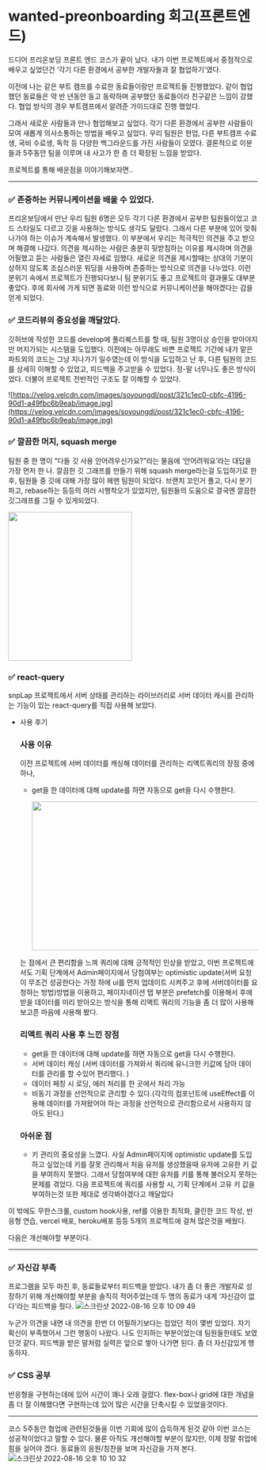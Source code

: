# wanted-preonboarding 회고(프론트엔드)

드디어 프리온보딩 프론트 엔드 코스가 끝이 났다. 내가 이번 프로젝트에서 중점적으로 배우고 싶었던건 ‘각기 다른 환경에서 공부한 개발자들과 잘 협업하기'였다. 

이전에 나는 같은 부트 캠프를 수료한 동료들이랑만 프로젝트들 진행했었다. 같이 협업했던 동료들은 약 반 년동안 동고 동락하며 공부했던 동료들이라 친구같은 느낌이 강했다. 협업 방식의 경우 부트캠프에서 알려준 가이드대로 진행 했었다. 

그래서 새로운 사람들과 만나 협업해보고 싶었다. 각기 다른 환경에서 공부한 사람들이 모여 새롭게 의사소통하는 방법을 배우고 싶었다.  우리 팀원은 현업, 다른 부트캠프 수료생, 국비 수료생, 독학 등 다양한 백그라운드를 가진 사람들이 모였다. 결론적으로 이분들과 5주동안 팀을 이루며 내 사고가 한 층 더 확장된 느낌을 받았다. 

 프로젝트를 통해 배운점을 이야기해보자면..

---

### ✅ 존중하는 커뮤니케이션을 배울 수 있었다.

프리온보딩에서 만난 우리 팀원 6명은 모두 각기 다른 환경에서 공부한 팀원들이었고 코드 스타일도 다르고 깃을 사용하는 방식도 생각도 달랐다. 그래서 다른 부분에 있어 맞춰나가야 하는 이슈가 계속해서 발생했다. 이 부분에서 우리는 적극적인 의견을 주고 받으며 해결해 나갔다. 의견을 제시하는 사람은 충분히 뒷받침하는 이유를 제시하며 의견을 어필했고 듣는 사람들은 열린 자세로 임했다. 새로운 의견을 제시할때는 상대의 기분이 상하지 않도록 조심스러운 워딩을 사용하며 존중하는 방식으로 의견을 나누었다. 이런 분위기 속에서 프로젝트가 진행되다보니 팀 분위기도 좋고 프로젝트의 결과물도 대부분 좋았다. 후에 회사에 가게 되면 동료와 이런 방식으로 커뮤니케이션을 해야겠다는 감을 얻게 되었다. 

### ✅ 코드리뷰의 중요성을 깨달았다.

깃허브에 작성한 코드를 develop에 풀리퀘스트를 할 때, 팀원 3명이상 승인을 받아야지만 머지가되는 시스템을 도입했다. 이전에는 아무래도 바쁜 프로젝트 기간에 내가 맡은 파트외의 코드는 그냥 지나가기 일수였는데 이 방식을 도입하고 난 후, 다른 팀원의 코드를 상세히 이해할 수 있었고, 피드백을 주고받을 수 있었다. 정-말 너무나도 좋은 방식이었다. 더불어 프로젝트 전반적인 구조도 잘 이해할 수 있었다.

![https://velog.velcdn.com/images/soyoungdl/post/321c1ec0-cbfc-4196-90d1-a49fbc6b9eab/image.jpg](https://velog.velcdn.com/images/soyoungdl/post/321c1ec0-cbfc-4196-90d1-a49fbc6b9eab/image.jpg)

### ✅ 깔끔한 머지, squash merge

팀원 중 한 명이 “다들 깃 사용 안어려우신가요?”라는 물음에 ‘안어려워요’라는 대답을 가장 먼저 한 나. 깔끔한 깃 그래프를 만들기 위해 squash merge라는걸 도입하기로 한 후, 팀원들 중 깃에 대해 가장 많이 헤맨 팀원이 되었다.  브랜치 꼬인거 풀고, 다시 분기파고, rebase하는 등등의 여러 시행착오가 있었지만, 팀원들의 도움으로 결국엔 깔끔한 깃그래프를 그릴 수 있게되었다.

<img src="https://user-images.githubusercontent.com/80194405/184886944-4d298305-2e70-429a-96e2-fc45822a74b9.jpg" width='250px' height='300'/>

### ✅ react-query

snpLap 프로젝트에서 서버 상태를 관리하는 라이브러리로 서버 데이터 캐시를 관리하는 기능이 있는 react-query를 직접 사용해 보았다.

- 사용 후기
    
    ### 사용 이유
    
    이전 프로젝트에 서버 데이터를 캐싱해 데이터를 관리하는 리액트쿼리의 장점 중에 하나, 
    
    - get을 한 데이터에 대해 update를 하면 자동으로 get을 다시 수행한다.
        
        <img src="https://user-images.githubusercontent.com/80194405/184887218-25196eef-7538-4509-880f-314424a45536.jpg" width="600" height="300" />

    
    는 점에서 큰 편리함을 느껴 쿼리에 대해 긍적적인 인상을 받았고, 이번 프로젝트에서도 기획 단계에서 Admin페이지에서 당첨여부는 optimistic update(서버 요청이 무조건 성공한다는 가정 하에 ui를 먼저 업데이트 시켜주고 후에 서버데이터를 요청하는 방법)방법을 이용하고, 페이지네이션 탭 부분은 prefetch를 이용해서 후에 받을 데이터를 미리 받아오는 방식을 통해 리액트 쿼리의 기능을 좀 더 많이 사용해 보고픈 마음에 사용해 봤다. 
    
    ### 리액트 쿼리 사용 후 느낀  장점
    
    - get을 한 데이터에 대해 update를 하면 자동으로 get을 다시 수행한다.
    - 서버 데이터 캐싱 (서버 데이터를 가져와서 쿼리에 유니크한 키값에 담아 데이터를 관리를 할 수있어 편리했다.  )
    - 데이터 페칭 시 로딩, 에러 처리를 한 곳에서 처리 가능
    - 비동기 과정을 선언적으로 관리할 수 있다.(각각의 컴포넌트에 useEffect를 이용해 데이터를 가져왔어야 하는 과정을 선언적으로 관리함으로서 사용하지 않아도 된다.)
    
    ### 아쉬운 점
    
    - 키 관리의 중요성을 느꼈다. 사실 Admin페이지에 optimistic update를 도입하고 싶었는데 키를 잘못 관리해서 처음 유저를 생성했을때 유저에 고유한 키 값을 부여하지 못했다. 그래서 당첨여부에 대한 유저를 키를 통해 불러오지 못하는 문제를 겪었다.  다음 프로젝트에 쿼리를 사용할 시, 기획 단계에서 고유 키 값을 부여하는것 또한 제대로 생각봐야겠다고 깨달았다
    

이 밖에도 무한스크롤, custom hook사용, ref를 이용한 최적화, 클린한 코드 작성, 반응형 연습, vercel 배포, heroku배포 등등 5개의 프로젝트에 걸쳐 많은것을 배웠다.

다음은 개선해야할 부분이다.

---

### ✅ 자신감 부족

프로그램을 모두 마친 후, 동료들로부터 피드백을 받았다. 내가 좀 더 좋은 개발자로 성장하기 위해 개선해야할 부분을 솔직히 적어주었는데 두 명의 동료가 내게 ‘자신감이 없다'라는 피드백을 줬다. 
![스크린샷 2022-08-16 오후 10 09 49](https://user-images.githubusercontent.com/80194405/184887507-19416897-15c7-40af-8232-eb5dbfe54a75.jpg)


누군가 의견을 내면 내 의견을 한번 더 어필하기보다는 접었던 적이 몇번 있었다. 자기 확신이 부족했어서 그런 행동이 나왔다. 나도 인지하는 부분이었는데 팀원들한테도 보였던것 같다. 피드백을 받은 말처럼 실력은 앞으로 쌓아 나가면 된다. 좀 더 자신감있게 행동하자.

### ✅ CSS 공부

반응형을 구현하는데에 있어 시간이 꽤나 오래 걸렸다. flex-box나 grid에 대한 개념을 좀 더 잘 이해했다면 구현하는데 있어 많은 시간을 단축시킬 수 있었을것이다.

---

코스 5주동안 협업에 관련된것들을 이번 기회에 많이 습득하게 된것 같아 이번 코스는 성공적이었다고 말할 수 있다. 물론 아직도 개선해야할 부분이 많지만, 이제 정말 취업에 힘을 실어야 겠다. 동료들의 응원/칭찬을 보며 자신감을 가져 본다. 
![스크린샷 2022-08-16 오후 10 10 32](https://user-images.githubusercontent.com/80194405/184887689-998ad403-9a2b-4d26-bbc2-ef9c336a3a52.jpg)

